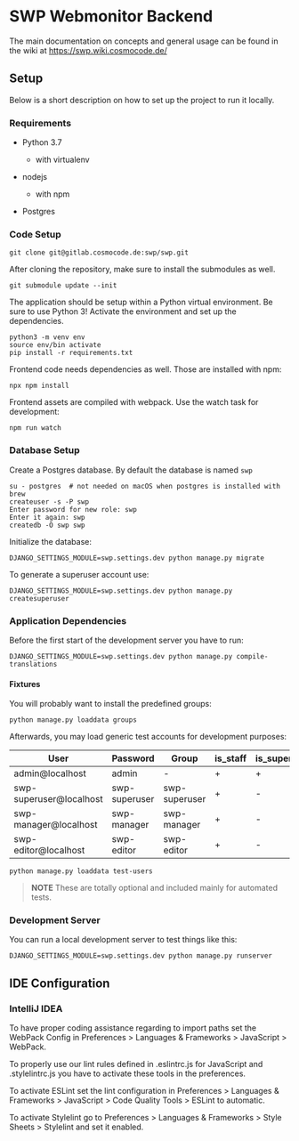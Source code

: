 # SWP Webmonitor Backend

The main documentation on concepts and general usage can be found in the wiki
at https://swp.wiki.cosmocode.de/


## Setup

Below is a short description on how to set up the project to run it locally.


### Requirements

* Python 3.7
  - with virtualenv

* nodejs
  * with npm

* Postgres


### Code Setup

``` console
git clone git@gitlab.cosmocode.de:swp/swp.git
```

After cloning the repository, make sure to install the submodules as well.

``` console
git submodule update --init
```

The application should be setup within a Python virtual environment. Be sure to
use Python 3! Activate the environment and set up the dependencies.

``` console
python3 -m venv env
source env/bin activate
pip install -r requirements.txt
```

Frontend code needs dependencies as well. Those are installed with npm:

``` console
npx npm install
```

Frontend assets are compiled with webpack. Use the watch task for development:

``` console
npm run watch
```

### Database Setup

Create a Postgres database. By default the database is named `swp`

``` console
su - postgres  # not needed on macOS when postgres is installed with brew
createuser -s -P swp
Enter password for new role: swp
Enter it again: swp
createdb -O swp swp
```

Initialize the database:

``` console
DJANGO_SETTINGS_MODULE=swp.settings.dev python manage.py migrate
```

To generate a superuser account use:

``` console
DJANGO_SETTINGS_MODULE=swp.settings.dev python manage.py createsuperuser
```


### Application Dependencies

Before the first start of the development server you have to run:

``` console
DJANGO_SETTINGS_MODULE=swp.settings.dev python manage.py compile-translations
```

#### Fixtures

You will probably want to install the predefined groups:

``` console
python manage.py loaddata groups
```

Afterwards, you may load generic test accounts for development purposes:

| User | Password | Group | is_staff | is_superuser |
| ---- | -------- | ----- | -------- | ------------ |
| admin@localhost | admin | - | + | + |
| swp-superuser@localhost | swp-superuser | swp-superuser | + | - |
| swp-manager@localhost | swp-manager | swp-manager | + | - |
| swp-editor@localhost | swp-editor | swp-editor | + | - |

``` console
python manage.py loaddata test-users
```

> **NOTE** These are totally optional and included mainly for automated tests.


### Development Server

You can run a local development server to test things like this:

``` console
DJANGO_SETTINGS_MODULE=swp.settings.dev python manage.py runserver
```


## IDE Configuration

### IntelliJ IDEA

To have proper coding assistance regarding to import paths set the WebPack Config
in Preferences > Languages & Frameworks > JavaScript > WebPack.

To properly use our lint rules defined in .eslintrc.js for JavaScript and .stylelintrc.js
you have to activate these tools in the preferences.

To activate ESLint set the lint configuration in Preferences > Languages & Frameworks >
JavaScript > Code Quality Tools > ESLint to automatic.

To activate Stylelint go to Preferences > Languages & Frameworks > Style Sheets > Stylelint
and set it enabled.
